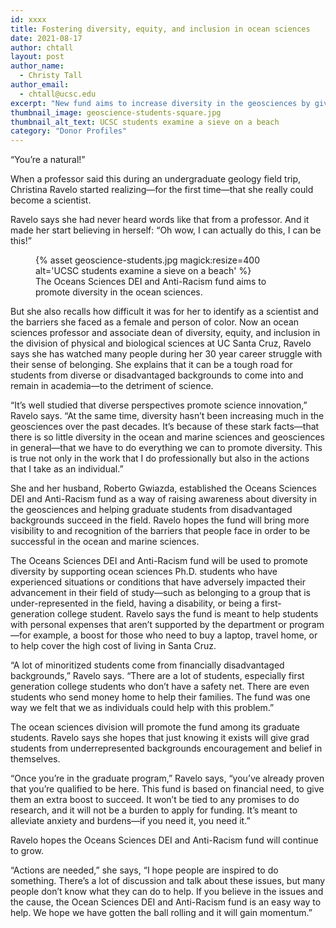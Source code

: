 ```yaml
---
id: xxxx
title: Fostering diversity, equity, and inclusion in ocean sciences
date: 2021-08-17
author: chtall
layout: post
author_name:
  - Christy Tall
author_email:
  - chtall@ucsc.edu
excerpt: "New fund aims to increase diversity in the geosciences by giving vital financial support to grad students from underrepresented backgrounds."
thumbnail_image: geoscience-students-square.jpg
thumbnail_alt_text: UCSC students examine a sieve on a beach
category: "Donor Profiles"
---
```

  
“You’re a natural!”

When a professor said this during an undergraduate geology field trip, Christina Ravelo started realizing—for the first time—that she really could become a scientist. 

Ravelo says she had never heard words like that from a professor. And it made her start believing in herself: “Oh wow, I can actually do this, I can be this!”
<figure class="inline-image right">
{% asset geoscience-students.jpg magick:resize=400 alt='UCSC students examine a sieve on a beach' %}
<figcaption>The Oceans Sciences DEI and Anti-Racism fund aims to promote diversity in the ocean sciences.</figcaption></figure>

But she also recalls how difficult it was for her to identify as a scientist and the barriers she faced as a female and person of color. Now an ocean sciences professor and associate dean of diversity, equity, and inclusion in the division of physical and biological sciences at UC Santa Cruz, Ravelo says she has watched many people during her 30 year career struggle with their sense of belonging. She explains that it can be a tough road for students from diverse or disadvantaged backgrounds to come into and remain in academia—to the detriment of science. 

“It’s well studied that diverse perspectives promote science innovation,” Ravelo says. “At the same time, diversity hasn’t been increasing much in the geosciences over the past decades. It’s because of these stark facts—that there is so little diversity in the ocean and marine sciences and geosciences in general—that we have to do everything we can to promote diversity. This is true not only in the work that I do professionally but also in the actions that I take as an individual.” 

She and her husband, Roberto Gwiazda, established the Oceans Sciences DEI and Anti-Racism fund as a way of raising awareness about diversity in the geosciences and helping graduate students from disadvantaged backgrounds succeed in the field. Ravelo hopes the fund will bring more visibility to and recognition of the barriers that people face in order to be successful in the ocean and marine sciences. 

The Oceans Sciences DEI and Anti-Racism fund will be used to promote diversity by supporting ocean sciences Ph.D. students who have experienced situations or conditions that have adversely impacted their advancement in their field of study—such as belonging to a group that is under-represented in the field, having a disability, or being a first-generation college student. Ravelo says the fund is meant to help students with personal expenses that aren’t supported by the department or program—for example, a boost for those who need to buy a laptop, travel home, or to help cover the high cost of living in Santa Cruz. 

“A lot of minoritized students come from financially disadvantaged backgrounds,” Ravelo says. “There are a lot of students, especially first generation college students who don’t have a safety net. There are even students who send money home to help their families.  The fund was one way we felt that we as individuals could help with this problem.”

The ocean sciences division will promote the fund among its graduate students. Ravelo says she hopes that just knowing it exists will give grad students from underrepresented backgrounds encouragement and belief in themselves.

“Once you’re in the graduate program,” Ravelo says, “you’ve already proven that you’re qualified to be here. This fund is based on financial need, to give them an extra boost to succeed. It won’t be tied to any promises to do research, and it will not be a burden to apply for funding. It’s meant to alleviate anxiety and burdens—if you need it, you need it.”

Ravelo hopes the Oceans Sciences DEI and Anti-Racism fund will continue to grow.

“Actions are needed,” she says, “I hope people are inspired to do something. There’s a lot of discussion and talk about these issues, but many people don’t know what they can do to help. If you believe in the issues and the cause, the Ocean Sciences DEI and Anti-Racism fund is an easy way to help. We hope we have gotten the ball rolling and it will gain momentum.”
